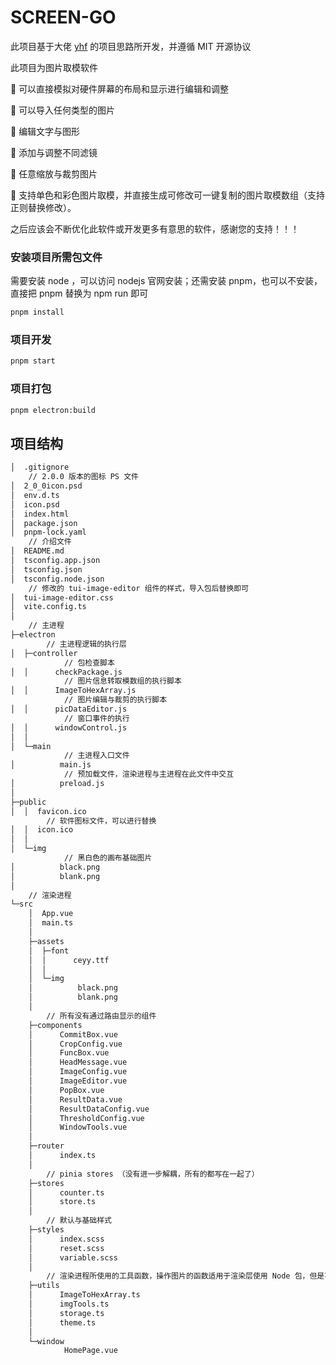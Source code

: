 # SCREEN-GO

此项目基于大佬 [yhf](https://github.com/yhf98 ) 的项目思路所开发，并遵循 MIT 开源协议

 此项目为图片取模软件

🍚 可以直接模拟对硬件屏幕的布局和显示进行编辑和调整

 🍫  可以导入任何类型的图片

🍜 编辑文字与图形

🥘 添加与调整不同滤镜

🥠 任意缩放与裁剪图片

🍵 支持单色和彩色图片取模，并直接生成可修改可一键复制的图片取模数组（支持正则替换修改）。

 之后应该会不断优化此软件或开发更多有意思的软件，感谢您的支持！！！



### 安装项目所需包文件

需要安装 node ，可以访问 nodejs 官网安装；还需安装 pnpm，也可以不安装，直接把 pnpm 替换为 npm run 即可

```sh
pnpm install
```

### 项目开发

```sh
pnpm start
```

### 项目打包

```sh
pnpm electron:build
```



## 项目结构

```bash
│  .gitignore
	// 2.0.0 版本的图标 PS 文件
│  2_0_0icon.psd
│  env.d.ts
│  icon.psd
│  index.html
│  package.json
│  pnpm-lock.yaml
	// 介绍文件
│  README.md
│  tsconfig.app.json
│  tsconfig.json
│  tsconfig.node.json
	// 修改的 tui-image-editor 组件的样式，导入包后替换即可
│  tui-image-editor.css
│  vite.config.ts
│  
	// 主进程
├─electron
		// 主进程逻辑的执行层
│  ├─controller
			// 包检查脚本
│  │      checkPackage.js
			// 图片信息转取模数组的执行脚本
│  │      ImageToHexArray.js
			// 图片编辑与裁剪的执行脚本
│  │      picDataEditor.js
			// 窗口事件的执行
│  │      windowControl.js
│  │      
│  └─main
			// 主进程入口文件
│          main.js
			// 预加载文件，渲染进程与主进程在此文件中交互
│          preload.js
│          
├─public
│  │  favicon.ico
		// 软件图标文件，可以进行替换
│  │  icon.ico
│  │  
│  └─img
			// 黑白色的画布基础图片
│          black.png
│          blank.png
│  
	// 渲染进程
└─src
    │  App.vue
    │  main.ts
    │  
    ├─assets
    │  ├─font
    │  │      ceyy.ttf
    │  │      
    │  └─img
    │          black.png
    │          blank.png
    │    
    	// 所有没有通过路由显示的组件
    ├─components
    │      CommitBox.vue
    │      CropConfig.vue
    │      FuncBox.vue
    │      HeadMessage.vue
    │      ImageConfig.vue
    │      ImageEditor.vue
    │      PopBox.vue
    │      ResultData.vue
    │      ResultDataConfig.vue
    │      ThresholdConfig.vue
    │      WindowTools.vue
    │      
    ├─router
    │      index.ts
    │      
    	// pinia stores （没有进一步解耦，所有的都写在一起了）
    ├─stores
    │      counter.ts
    │      store.ts
    │  
    	// 默认与基础样式
    ├─styles
    │      index.scss
    │      reset.scss
    │      variable.scss
    │  
    	// 渲染进程所使用的工具函数，操作图片的函数适用于渲染层使用 Node 包，但是不推荐
    ├─utils
    │      ImageToHexArray.ts
    │      imgTools.ts
    │      storage.ts
    │      theme.ts
    │      
    └─window
            HomePage.vue
```



 
